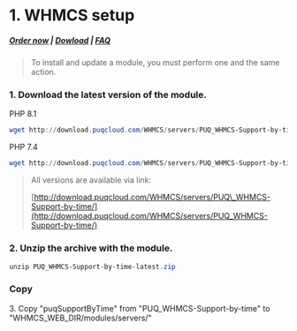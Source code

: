 # 1. WHMCS setup

#####  [Order now](https://puqcloud.com/index.php?rp=/store/whmcs-module-support-by-time) | [Dowload](https://download.puqcloud.com/WHMCS/servers/PUQ_WHMCS-Support-by-time/) | [FAQ](https://faq.puqcloud.com/)

>To install and update a module, you must perform one and the same action.

### 1\. Download the latest version of the module.

PHP 8.1

```Powershell
wget http://download.puqcloud.com/WHMCS/servers/PUQ_WHMCS-Support-by-time/PUQ_WHMCS-Support-by-time-latest.zip
```

PHP 7.4

```Powershell
wget http://download.puqcloud.com/WHMCS/servers/PUQ_WHMCS-Support-by-time/php74/PUQ_WHMCS-Support-by-time-latest.zip
```

>All versions are available via link:
>
>[http://download.puqcloud.com/WHMCS/servers/PUQ\_WHMCS-Support-by-time/](http://download.puqcloud.com/WHMCS/servers/PUQ_WHMCS-Support-by-time/)

### 2\. Unzip the archive with the module.

```Powershell
unzip PUQ_WHMCS-Support-by-time-latest.zip
```

### Copy

3\. Copy "puqSupportByTime" from "PUQ\_WHMCS-Support-by-time" to "WHMCS\_WEB\_DIR/modules/servers/"
